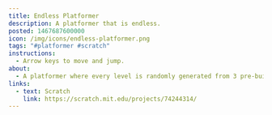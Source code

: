 ```yaml
---
title: Endless Platformer
description: A platformer that is endless.
posted: 1467687600000
icon: /img/icons/endless-platformer.png
tags: "#platformer #scratch"
instructions:
  - Arrow keys to move and jump.
about:
  - A platformer where every level is randomly generated from 3 pre-built parts that have 5 variations each. That means you have 125 possibilities of different levels.
links:
  - text: Scratch
    link: https://scratch.mit.edu/projects/74244314/
---
```

<scratch url="https://scratch.mit.edu/projects/74244314/"></scratch>